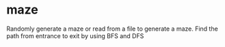 # maze
Randomly generate a maze or read from a file to generate a maze. Find the path from entrance to exit by using BFS and DFS
